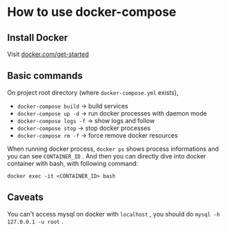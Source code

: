 # How to use docker-compose

## Install Docker

Visit [docker.com/get-started](https://www.docker.com/get-started)

## Basic commands

On project root directory (where `docker-compose.yml` exists),

- `docker-compose build` -> build services
- `docker-compose up -d` -> run docker processes with daemon mode
- `docker-compose logs -f` -> show logs and follow
- `docker-compose stop` -> stop docker processes
- `docker-compose rm -f` -> force remove docker resources

When running docker process, `docker ps` shows process informations and you can see `CONTAINER_ID` .
And then you can directly dive into docker container with bash, with following command:

`docker exec -it <CONTAINER_ID> bash`

## Caveats

You can't access mysql on docker with `localhost` , you should do `mysql -h 127.0.0.1 -u root` .
